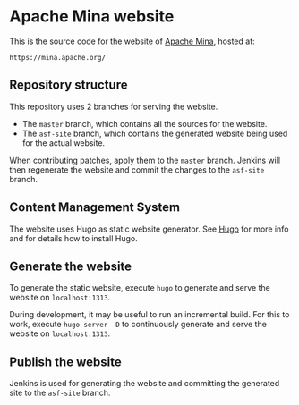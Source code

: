 # Apache Mina website

This is the source code for the website of [Apache Mina](https://mina.apache.org/), hosted at:

    https://mina.apache.org/

## Repository structure

This repository uses 2 branches for serving the website.
- The `master` branch, which contains all the sources for the website.
- The `asf-site` branch, which contains the generated website being used for the actual website.

When contributing patches, apply them to the `master` branch. Jenkins will then regenerate the website
and commit the changes to the `asf-site` branch.

## Content Management System

The website uses Hugo as static website generator. 
See [Hugo](https://gohugo.io/) for more info and for details how to install Hugo.

## Generate the website

To generate the static website, execute `hugo` to generate and serve the website on `localhost:1313`.

During development, it may be useful to run an incremental build. For this to work, execute `hugo server -D` to 
continuously generate and serve the website on `localhost:1313`.

## Publish the website

Jenkins is used for generating the website and committing the generated site to the `asf-site` branch.

